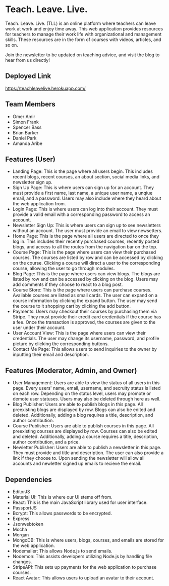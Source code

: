 # Teach. Leave. Live.
Teach. Leave. Live. (TLL) is an online platform where teachers can leave work at work and enjoy time away. This web application provides resources for teachers to manage their work life with organizational and management skills. These resources are in the form of courses with videos, articles, and so on.

Join the newsletter to be updated on teaching advice, and visit the blog to hear from us directly!

## Deployed Link
https://teachleavelive.herokuapp.com/

## Team Members
- Omer Amir
- Simon Frank
- Spencer Bass
- Brian Barker
- Daniel Park
- Amanda Aribe

## Features (User)
- Landing Page: This is the page where all users begin. This includes recent blogs, recent courses, an about section, social media links, and newsletter sign up.
- Sign Up Page: This is where users can sign up for an account. They must provide a first name, last name, a unique user name, a unqiue email, and a password. Users may also include where they heard about the web application from.
- Login Page: This is where users can log into their account. They must provide a valid email with a corresponding password to access an account.
- Newsletter Sign Up: This is where users can sign up to see newsletters without an account. The user must provide an email to view newsetters.
- Home Page: This is the page where all users are directed to once they log in. This includes their recently purchased courses, recently posted blogs, and access to all the routes from the navigation bar on the top.
- Course Page: This is the page where users can view their purchased courses. The courses are listed by row and can be accessed by clicking on the course. Clicking a course will direct a user to the corresponding course, allowing the user to go through modules.
- Blog Page: This is the page where users can view blogs. The blogs are listed by row and can be accessed by clicking on the blog. Users may add comments if they choose to react to a blog post.
- Course Store: This is the page where users can purchase courses. Available courses are listed as small cards. The user can expand on a course information by clicking the expand button. The user may send the course to it shopping cart by clicking the add button.
- Payments: Users may checkout their courses by purchasing them via Stripe. They must provide their credit card credentials if the course has a fee. Once the transaction is approved, the courses are given to the user under their account.
- User Account View: This is the page where users can view their credentials. The user may change its username, password, and profile picture by clicking the corresponding buttons.
- Contact Me Page: This allows users to send inquiries to the owner by inputting their email and description.

## Features (Moderator, Admin, and Owner)
- User Management: Users are able to view the status of all users in this page. Every users' name, email, username, and secruity status is listed on each row. Depending on the status level, users may promote or demote user statuses. Users may also be deleted through here as well.
- Blog Publisher: Users are able to publish blogs in this page. All preexisting blogs are displayed by row. Blogs can also be edited and deleted. Additionally, adding a blog requires a title, description, and author contribution.
- Course Publisher: Users are able to publish courses in this page. All preexisting courses are displayed by row. Courses can also be edited and deleted. Additionally, adding a course requires a title, description, author contribution, and a price.
- Newletter Publisher: Users are able to publish a newsletter in this page. They must provide and title and description. The user can also provide a link if they choose to. Upon sending the newsletter will allow all accounts and newletter signed up emails to recieve the email.

## Dependencies
- EditorJS
- Material UI: This is where our UI stems off from.
- React: This is the main JavaScript library used for user interface.
- PassportJS
- Bcrypt: This allows passwords to be encrypted.
- Express
- Jsonwebtoken
- Mocha
- Morgan
- MongoDB: This is where users, blogs, courses, and emails are stored for the web application.
- Nodemailer: This allows Node.js to send emails.
- Nodemon: This assists developers utilizing Node.js by handling file changes.
- StripeAPI: This sets up payments for the web application to purchase courses.
- React Avatar: This allows users to upload an avatar to their account.
